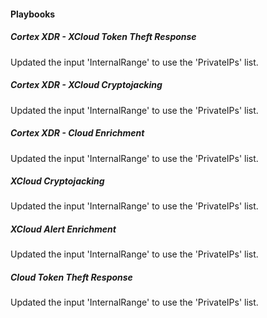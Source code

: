 
#### Playbooks

##### Cortex XDR - XCloud Token Theft Response

Updated the input 'InternalRange' to use the 'PrivateIPs' list.

##### Cortex XDR - XCloud Cryptojacking

Updated the input 'InternalRange' to use the 'PrivateIPs' list.

##### Cortex XDR - Cloud Enrichment

Updated the input 'InternalRange' to use the 'PrivateIPs' list.

##### XCloud Cryptojacking

Updated the input 'InternalRange' to use the 'PrivateIPs' list.

##### XCloud Alert Enrichment

Updated the input 'InternalRange' to use the 'PrivateIPs' list.

##### Cloud Token Theft Response

Updated the input 'InternalRange' to use the 'PrivateIPs' list.
